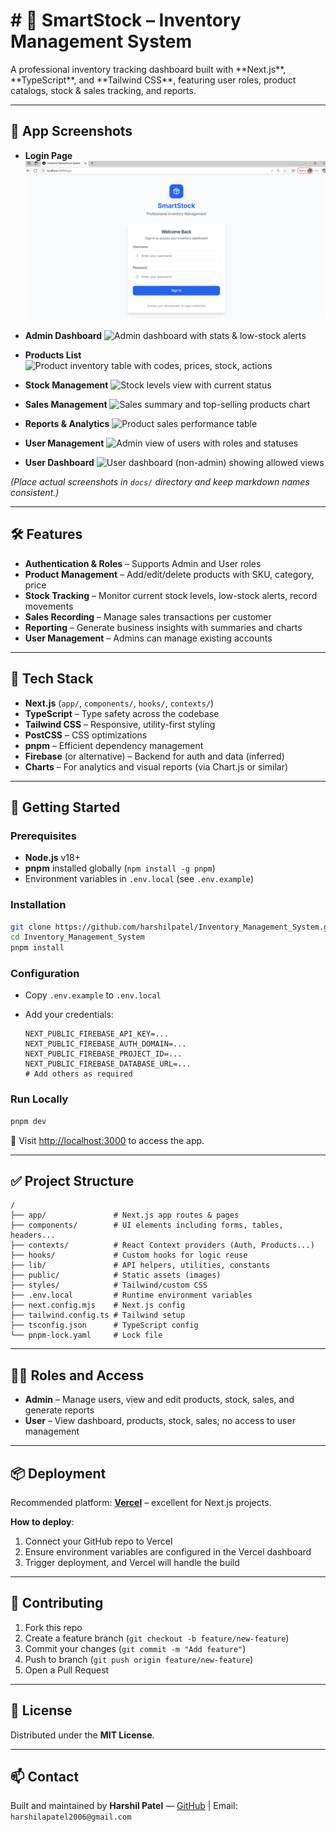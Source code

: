 <h1># 🧠 SmartStock – Inventory Management System
</h1>
A professional inventory tracking dashboard built with **Next.js**, **TypeScript**, and **Tailwind CSS**, featuring user roles, product catalogs, stock & sales tracking, and reports.

---

## 📸 App Screenshots
* **Login Page**
  ![Login screen showing username/password form](./assets/1.png)

* **Admin Dashboard**
  ![Admin dashboard with stats & low-stock alerts](./docs/dashboard_admin.png)

* **Products List**
  ![Product inventory table with codes, prices, stock, actions](./docs/products.png)

* **Stock Management**
  ![Stock levels view with current status](./docs/stock.png)

* **Sales Management**
  ![Sales summary and top-selling products chart](./docs/sales.png)

* **Reports & Analytics**
  ![Product sales performance table](./docs/reports.png)

* **User Management**
  ![Admin view of users with roles and statuses](./docs/users.png)

* **User Dashboard**
  ![User dashboard (non-admin) showing allowed views](./docs/dashboard_user.png)

*(Place actual screenshots in `docs/` directory and keep markdown names consistent.)*

---

## 🛠️ Features

* **Authentication & Roles** – Supports Admin and User roles
* **Product Management** – Add/edit/delete products with SKU, category, price
* **Stock Tracking** – Monitor current stock levels, low-stock alerts, record movements
* **Sales Recording** – Manage sales transactions per customer
* **Reporting** – Generate business insights with summaries and charts
* **User Management** – Admins can manage existing accounts

---

## 📁 Tech Stack

* **Next.js** (`app/`, `components/`, `hooks/`, `contexts/`)
* **TypeScript** – Type safety across the codebase
* **Tailwind CSS** – Responsive, utility-first styling
* **PostCSS** – CSS optimizations
* **pnpm** – Efficient dependency management
* **Firebase** (or alternative) – Backend for auth and data (inferred)
* **Charts** – For analytics and visual reports (via Chart.js or similar)

---

## 🚀 Getting Started

### Prerequisites

* **Node.js** v18+
* **pnpm** installed globally (`npm install -g pnpm`)
* Environment variables in `.env.local` (see `.env.example`)

### Installation

```bash
git clone https://github.com/harshilpatel/Inventory_Management_System.git
cd Inventory_Management_System
pnpm install
```

### Configuration

* Copy `.env.example` to `.env.local`
* Add your credentials:

  ```
  NEXT_PUBLIC_FIREBASE_API_KEY=...
  NEXT_PUBLIC_FIREBASE_AUTH_DOMAIN=...
  NEXT_PUBLIC_FIREBASE_PROJECT_ID=...
  NEXT_PUBLIC_FIREBASE_DATABASE_URL=...
  # Add others as required
  ```

### Run Locally

```bash
pnpm dev
```

🎉 Visit [http://localhost:3000](http://localhost:3000) to access the app.

---

## ✅ Project Structure

```
/
├── app/               # Next.js app routes & pages
├── components/        # UI elements including forms, tables, headers...
├── contexts/          # React Context providers (Auth, Products...)
├── hooks/             # Custom hooks for logic reuse
├── lib/               # API helpers, utilities, constants
├── public/            # Static assets (images)
├── styles/            # Tailwind/custom CSS
├── .env.local         # Runtime environment variables
├── next.config.mjs    # Next.js config
├── tailwind.config.ts # Tailwind setup
├── tsconfig.json      # TypeScript config
└── pnpm-lock.yaml     # Lock file
```

---

## 🧑‍💼 Roles and Access

* **Admin** – Manage users, view and edit products, stock, sales, and generate reports
* **User** – View dashboard, products, stock, sales; no access to user management

---

## 📦 Deployment

Recommended platform: [**Vercel**](https://vercel.com/) – excellent for Next.js projects.

**How to deploy**:

1. Connect your GitHub repo to Vercel
2. Ensure environment variables are configured in the Vercel dashboard
3. Trigger deployment, and Vercel will handle the build

---

## 🔧 Contributing

1. Fork this repo
2. Create a feature branch (`git checkout -b feature/new-feature`)
3. Commit your changes (`git commit -m "Add feature"`)
4. Push to branch (`git push origin feature/new-feature`)
5. Open a Pull Request

---

## 📄 License

Distributed under the **MIT License**.

---

## 📫 Contact

Built and maintained by **Harshil Patel** — [GitHub](https://github.com/Harshilpatel0456) | Email: `harshilapatel2006@gmail.com`

